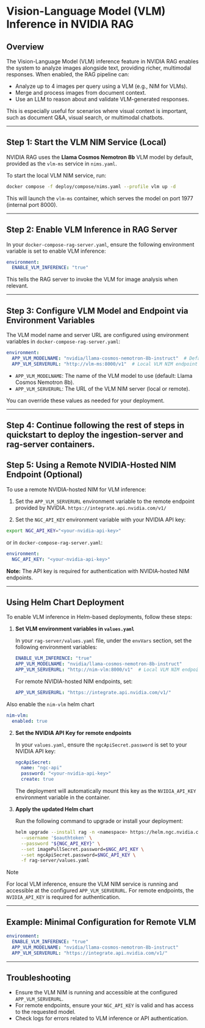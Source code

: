 <!--
  SPDX-FileCopyrightText: Copyright (c) 2025 NVIDIA CORPORATION & AFFILIATES. All rights reserved.
  SPDX-License-Identifier: Apache-2.0
-->

# Vision-Language Model (VLM) Inference in NVIDIA RAG

## Overview

The Vision-Language Model (VLM) inference feature in NVIDIA RAG enables the system to analyze images alongside text, providing richer, multimodal responses. When enabled, the RAG pipeline can:
- Analyze up to 4 images per query using a VLM (e.g., NIM for VLMs).
- Merge and process images from document context.
- Use an LLM to reason about and validate VLM-generated responses.

This is especially useful for scenarios where visual context is important, such as document Q&A, visual search, or multimodal chatbots.

---

## Step 1: Start the VLM NIM Service (Local)

NVIDIA RAG uses the **Llama Cosmos Nemotron 8b** VLM model by default, provided as the `vlm-ms` service in `nims.yaml`.

To start the local VLM NIM service, run:

```bash
docker compose -f deploy/compose/nims.yaml --profile vlm up -d
```

This will launch the `vlm-ms` container, which serves the model on port 1977 (internal port 8000).

---

## Step 2: Enable VLM Inference in RAG Server

In your `docker-compose-rag-server.yaml`, ensure the following environment variable is set to enable VLM inference:

```yaml
environment:
  ENABLE_VLM_INFERENCE: "true"
```

This tells the RAG server to invoke the VLM for image analysis when relevant.

---

## Step 3: Configure VLM Model and Endpoint via Environment Variables

The VLM model name and server URL are configured using environment variables in `docker-compose-rag-server.yaml`:

```yaml
environment:
  APP_VLM_MODELNAME: "nvidia/llama-cosmos-nemotron-8b-instruct"  # Default VLM model
  APP_VLM_SERVERURL: "http://vlm-ms:8000/v1"  # Local VLM NIM endpoint
```

- `APP_VLM_MODELNAME`: The name of the VLM model to use (default: Llama Cosmos Nemotron 8b).
- `APP_VLM_SERVERURL`: The URL of the VLM NIM server (local or remote).

You can override these values as needed for your deployment.

---

## Step 4: Continue following the rest of steps in quickstart to deploy the ingestion-server and rag-server containers.


## Step 5: Using a Remote NVIDIA-Hosted NIM Endpoint (Optional)

To use a remote NVIDIA-hosted NIM for VLM inference:

1. Set the `APP_VLM_SERVERURL` environment variable to the remote endpoint provided by NVIDIA.
    `https://integrate.api.nvidia.com/v1/`

2. Set the `NGC_API_KEY` environment variable with your NVIDIA API key:

```bash
export NGC_API_KEY="<your-nvidia-api-key>"
```

or in `docker-compose-rag-server.yaml`:

```yaml
environment:
  NGC_API_KEY: "<your-nvidia-api-key>"
```

**Note:** The API key is required for authentication with NVIDIA-hosted NIM endpoints.

---

## Using Helm Chart Deployment

To enable VLM inference in Helm-based deployments, follow these steps:

1. **Set VLM environment variables in `values.yaml`**

   In your `rag-server/values.yaml` file, under the `envVars` section, set the following environment variables:

   ```yaml
   ENABLE_VLM_INFERENCE: "true"
   APP_VLM_MODELNAME: "nvidia/llama-cosmos-nemotron-8b-instruct"
   APP_VLM_SERVERURL: "http://nim-vlm:8000/v1"  # Local VLM NIM endpoint
   ```

   For remote NVIDIA-hosted NIM endpoints, set:

   ```yaml
   APP_VLM_SERVERURL: "https://integrate.api.nvidia.com/v1/"
   ```

  Also enable the `nim-vlm` helm chart
  ```yaml
  nim-vlm:
    enabled: true
  ```

2. **Set the NVIDIA API Key for remote endpoints**

   In your `values.yaml`, ensure the `ngcApiSecret.password` is set to your NVIDIA API key:

   ```yaml
   ngcApiSecret:
     name: "ngc-api"
     password: "<your-nvidia-api-key>"
     create: true
   ```

   The deployment will automatically mount this key as the `NVIDIA_API_KEY` environment variable in the container.

3. **Apply the updated Helm chart**

   Run the following command to upgrade or install your deployment:

   ```bash
   helm upgrade --install rag -n <namespace> https://helm.ngc.nvidia.com/nvstaging/blueprint/charts/nvidia-blueprint-rag-v2.2.0.tgz \
     --username '$oauthtoken' \
     --password "${NGC_API_KEY}" \
     --set imagePullSecret.password=$NGC_API_KEY \
     --set ngcApiSecret.password=$NGC_API_KEY \
     -f rag-server/values.yaml
   ```

> [!Note]
> For local VLM inference, ensure the VLM NIM service is running and accessible at the configured `APP_VLM_SERVERURL`. For remote endpoints, the `NVIDIA_API_KEY` is required for authentication.

---

## Example: Minimal Configuration for Remote VLM

```yaml
environment:
  ENABLE_VLM_INFERENCE: "true"
  APP_VLM_MODELNAME: "nvidia/llama-cosmos-nemotron-8b-instruct"
  APP_VLM_SERVERURL: "https://integrate.api.nvidia.com/v1/"
```

---

## Troubleshooting
- Ensure the VLM NIM is running and accessible at the configured `APP_VLM_SERVERURL`.
- For remote endpoints, ensure your `NGC_API_KEY` is valid and has access to the requested model.
- Check logs for errors related to VLM inference or API authentication. 